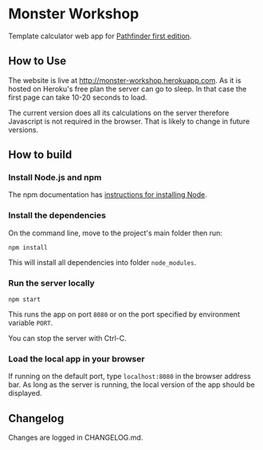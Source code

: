 # Monster Workshop
Template calculator web app for [Pathfinder first edition](http://legacy.aonprd.com).

## How to Use
The website is live at http://monster-workshop.herokuapp.com. As it is hosted on Heroku's free plan the server can go to sleep. In that case the first page can take 10-20 seconds to load.

The current version does all its calculations on the server therefore Javascript is not required in the browser. That is likely to change in future versions.

## How to build
### Install Node.js and npm
The npm documentation has [instructions for installing Node](https://docs.npmjs.com/downloading-and-installing-node-js-and-npm).

### Install the dependencies
On the command line, move to the project's main folder then
run:

```npm install```

This will install all dependencies into folder `node_modules`.

### Run the server locally
```npm start```

This runs the app on port `8080` or on the port specified by environment variable `PORT`.

You can stop the server with Ctrl-C.

### Load the local app in your browser
If running on the default port, type `localhost:8080` in the browser address bar. As long as the server is running, the local version of the app should be displayed.

## Changelog
Changes are logged in CHANGELOG.md.
